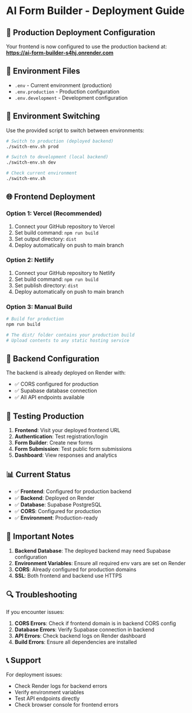 # AI Form Builder - Deployment Guide

## 🚀 Production Deployment Configuration

Your frontend is now configured to use the production backend at:
**https://ai-form-builder-s4hj.onrender.com**

## 📁 Environment Files

- `.env` - Current environment (production)
- `.env.production` - Production configuration
- `.env.development` - Development configuration

## 🔄 Environment Switching

Use the provided script to switch between environments:

```bash
# Switch to production (deployed backend)
./switch-env.sh prod

# Switch to development (local backend)
./switch-env.sh dev

# Check current environment
./switch-env.sh
```

## 🌐 Frontend Deployment

### Option 1: Vercel (Recommended)
1. Connect your GitHub repository to Vercel
2. Set build command: `npm run build`
3. Set output directory: `dist`
4. Deploy automatically on push to main branch

### Option 2: Netlify
1. Connect your GitHub repository to Netlify
2. Set build command: `npm run build`
3. Set publish directory: `dist`
4. Deploy automatically on push to main branch

### Option 3: Manual Build
```bash
# Build for production
npm run build

# The dist/ folder contains your production build
# Upload contents to any static hosting service
```

## 🔧 Backend Configuration

The backend is already deployed on Render with:
- ✅ CORS configured for production
- ✅ Supabase database connection
- ✅ All API endpoints available

## 🧪 Testing Production

1. **Frontend**: Visit your deployed frontend URL
2. **Authentication**: Test registration/login
3. **Form Builder**: Create new forms
4. **Form Submission**: Test public form submissions
5. **Dashboard**: View responses and analytics

## 📊 Current Status

- ✅ **Frontend**: Configured for production backend
- ✅ **Backend**: Deployed on Render
- ✅ **Database**: Supabase PostgreSQL
- ✅ **CORS**: Configured for production
- ✅ **Environment**: Production-ready

## 🚨 Important Notes

1. **Backend Database**: The deployed backend may need Supabase configuration
2. **Environment Variables**: Ensure all required env vars are set on Render
3. **CORS**: Already configured for production domains
4. **SSL**: Both frontend and backend use HTTPS

## 🔍 Troubleshooting

If you encounter issues:

1. **CORS Errors**: Check if frontend domain is in backend CORS config
2. **Database Errors**: Verify Supabase connection in backend
3. **API Errors**: Check backend logs on Render dashboard
4. **Build Errors**: Ensure all dependencies are installed

## 📞 Support

For deployment issues:
- Check Render logs for backend errors
- Verify environment variables
- Test API endpoints directly
- Check browser console for frontend errors
